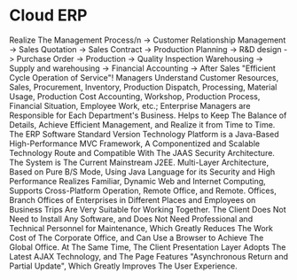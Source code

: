 # Cloud ERP
Realize The Management Process/n
-> Customer Relationship Management
-> Sales Quotation
-> Sales Contract
-> Production Planning
-> R&D design
-> Purchase Order
-> Production
-> Quality Inspection Warehousing
-> Supply and warehousing
-> Financial Accounting
-> After Sales
"Efficient Cycle Operation of Service"!
Managers Understand Customer Resources, Sales, Procurement, Inventory, Production Dispatch, Processing, Material Usage, Production Cost Accounting, Workshop, Production Process, Financial Situation, Employee Work, etc.; Enterprise Managers are Responsible for Each Department's Business. Helps to Keep The Balance of Details, Achieve Efficient Management, and Realize it from Time to Time. The ERP Software Standard Version Technology Platform is a Java-Based High-Performance MVC Framework, A Componentized and Scalable Technology Route and Compatible With The JAAS Security Architecture. The System is The Current Mainstream J2EE. Multi-Layer Architecture, Based on Pure B/S Mode, Using Java Language for its Security and High Performance Realizes Familiar, Dynamic Web and Internet Computing, Supports Cross-Platform Operation, Remote Office, and Remote. Offices, Branch Offices of Enterprises in Different Places and Employees on Business Trips Are Very Suitable for Working Together. The Client Does Not Need to Install Any Software, and Does Not Need Professional and Technical Personnel for Maintenance, Which Greatly Reduces The Work Cost of The Corporate Office, and Can Use a Browser to Achieve The Global Office. At The Same Time, The Client Presentation Layer Adopts The Latest AJAX Technology, and The Page Features "Asynchronous Return and Partial Update", Which Greatly Improves The User Experience.
